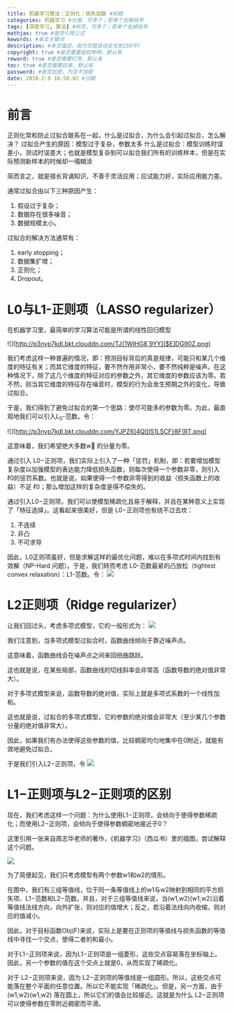 ```yaml
---
title: 机器学习算法：正则化：损失函数 #标题
categories: 机器学习 #分类，可多个；若单个去掉括号
tags: [深度学习, 算法] #标签，可多个；若单个去掉括号
mathjax: true #是否引用公式
kewords: #本文关键词
description: #本文描述，若为空就自动全文前150字)
copyright: true #是否需要版权申明，默认有
reward: true #是否需要打赏，默认有
toc: true #是否需要目录，默认有
password: #是否加密，为空不加密
date: 2018-2-9 16:50:02 #日期
---
```


# 前言
正则化常和防止过拟合联系在一起，什么是过拟合，为什么会引起过拟合，怎么解决？
过拟合产生的原因：模型过于复杂，参数太多
什么是过拟合：模型训练时误差小，测试时误差大；也就是模型复杂到可以拟合我们所有的训练样本，但是在实际预测新样本的时候却一塌糊涂

简而言之，就是擅长背诵知识，不善于灵活应用；应试能力好，实际应用能力差。

通常过拟合由以下三种原因产生：
1. 假设过于复杂；
2. 数据存在很多噪音；
3. 数据规模太小。 

过拟合的解决方法通常有：
1. early stopping；
2.  数据集扩增；
3. 正则化；
4. Dropout。
# L0与L1-正则项（LASSO regularizer）
在机器学习里，最简单的学习算法可能是所谓的线性回归模型

![](http://p3nyp7kdl.bkt.clouddn.com/TJ{1WIHG8`9YY]($E]DG90Z.png)


我们考虑这样一种普遍的情况，即：预测目标背后的真是规律，可能只和某几个维度的特征有关；而其它维度的特征，要不然作用非常小，要不然纯粹是噪声。在这种情况下，除了这几个维度的特征对应的参数之外，其它维度的参数应该为零。若不然，则当其它维度的特征存在噪音时，模型的行为会发生预期之外的变化，导致过拟合。

于是，我们得到了避免过拟合的第一个思路：使尽可能多的参数为零。为此，最直观地我们可以引入$L_0$-范数。令：

![](http://p3nyp7kdl.bkt.clouddn.com/YJPZ6]4QI]IS1LSCF}8F(RT.png)

这意味着，我们希望绝大多数w⃗ 的分量为零。

通过引入 L0−正则项，我们实际上引入了一种「惩罚」机制，即：若要增加模型复杂度以加强模型的表达能力降低损失函数，则每次使得一个参数非零，则引入 ℓ0的惩罚系数。也就是说，如果使得一个参数非零得到的收益（损失函数上的收益）不足 ℓ0；那么增加这样的复杂度是得不偿失的。

通过引入L0−正则项，我们可以使模型稀疏化且易于解释，并且在某种意义上实现了「特征选择」。这看起来很美好，但是 L0−正则项也有绕不过去坎：

   1. 不连续
   2. 非凸
   3. 不可求导

因此，L0正则项虽好，但是求解这样的最优化问题，难以在多项式时间内找到有效解（NP-Hard 问题）。于是，我们转而考虑 L0-范数最紧的凸放松（tightest convex relaxation）：L1-范数。令：
![](http://p3nyp7kdl.bkt.clouddn.com/a.png)





# L2正则项（Ridge regularizer）
让我们回过头，考虑多项式模型，它的一般形式为：
![](http://p3nyp7kdl.bkt.clouddn.com/NHQJX9PCQA21REG`W~IQ`I1.png)

我们注意到，当多项式模型过拟合时，函数曲线倾向于靠近噪声点。

这意味着，函数曲线会在噪声点之间来回扭曲跳跃。

这也就是说，在某些局部，函数曲线的切线斜率会非常高（函数导数的绝对值非常大）。

对于多项式模型来说，函数导数的绝对值，实际上就是多项式系数的一个线性加和。

这也就是说，过拟合的多项式模型，它的参数的绝对值会非常大（至少某几个参数分量的绝对值非常大）。

因此，如果我们有办法使得这些参数的值，比较稠密均匀地集中在0附近，就能有效地避免过拟合。

于是我们引入L2−正则项，令
![](http://p3nyp7kdl.bkt.clouddn.com/WC@2B]NI1I72KSK[~50VM_S.png)

# L1−正则项与L2−正则项的区别
现在，我们考虑这样一个问题：为什么使用L1−正则项，会倾向于使得参数稀疏化；而使用L2−正则项，会倾向于使得参数稠密地接近于0？

这里引用一张来自周志华老师的著作，《机器学习》（西瓜书）里的插图，尝试解释这个问题。

![](http://omu7tit09.bkt.clouddn.com/15008845171281.png)

为了简便起见，我们只考虑模型有两个参数w1和w2的情形。

在图中，我们有三组等值线，位于同一条等值线上的w1与w2映射到相同的平方损失项、L1−范数和L2−范数。并且，对于三组等值线来说，当(w1,w2)(w1,w2)沿着等值线法线方向，向外扩张，则对应的值增大；反之，若沿着法线向内收缩，则对应的值减小。

因此，对于目标函数Obj(F)来说，实际上是要在正则项的等值线与损失函数的等值线中寻找一个交点，使得二者的和最小。

对于L1−正则项来说，因为L1−正则项是一组菱形，这些交点容易落在坐标轴上。因此，另一个参数的值在这个交点上就是0，从而实现了稀疏化。

对于 L2−正则项来说，因为 L2−正则项的等值线是一组圆形。所以，这些交点可能落在整个平面的任意位置。所以它不能实现「稀疏化」。但是，另一方面，由于 (w1,w2)(w1,w2) 落在圆上，所以它们的值会比较接近。这就是为什么 L2−正则项可以使得参数在零附近稠密而平滑。


